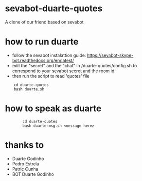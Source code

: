 # sevabot-duarte-quotes
A clone of our friend based on sevabot

# how to run duarte
- follow the sevabot instalattion guide: https://sevabot-skype-bot.readthedocs.org/en/latest/
- edit the "secret" and the "chat" in /duarte-quotes/config.sh to correspond to your sevabot secret and the room id
- then run the script to read 'quotes' file
``` shell
	cd duarte-quotes
	bash duarte.sh
```

# how to speak as duarte
``` shell
        cd duarte-quotes
        bash duarte-msg.sh <message here>
```

# thanks to
- Duarte Godinho
- Pedro Estrela
- Patric Cunha
- BOT Duarte Godinho
